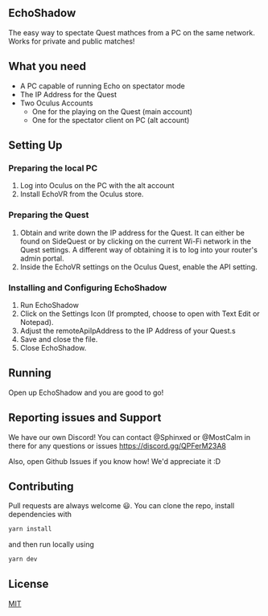 ## EchoShadow

The easy way to spectate Quest mathces from a PC on the same network. Works for private and public matches!

## What you need

- A PC capable of running Echo on spectator mode
- The IP Address for the Quest
- Two Oculus Accounts
  - One for the playing on the Quest (main account)
  - One for the spectator client on PC (alt account)

## Setting Up

### Preparing the local PC

1. Log into Oculus on the PC with the alt account
2. Install EchoVR from the Oculus store.

### Preparing the Quest

1. Obtain and write down the IP address for the Quest. It can either be found on SideQuest or by clicking on the current Wi-Fi network in the Quest settings. A different way of obtaining it is to log into your router's admin portal.
2. Inside the EchoVR settings on the Oculus Quest, enable the API setting.

### Installing and Configuring EchoShadow

1. Run EchoShadow
2. Click on the Settings Icon (If prompted, choose to open with Text Edit or Notepad).
3. Adjust the remoteApiIpAddress to the IP Address of your Quest.s
4. Save and close the file.
5. Close EchoShadow.

## Running

Open up EchoShadow and you are good to go!

## Reporting issues and Support
We have our own Discord! You can contact @Sphinxed or @MostCalm in there for any questions or issues
https://discord.gg/QPFerM23A8

Also, open Github Issues if you know how! We'd appreciate it :D

## Contributing

Pull requests are always welcome 😃. You can clone the repo, install dependencies with

```bash
yarn install
```

and then run locally using

```bash
yarn dev
```

## License

[MIT](https://choosealicense.com/licenses/mit/)
